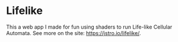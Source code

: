 # Lifelike

This a web app I made for fun using shaders to run Life-like Cellular Automata.  See more on the site: https://jstro.io/lifelike/.
